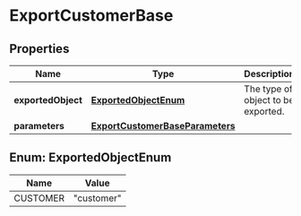 

# ExportCustomerBase


## Properties

| Name | Type | Description | Notes |
|------------ | ------------- | ------------- | -------------|
|**exportedObject** | [**ExportedObjectEnum**](#ExportedObjectEnum) | The type of object to be exported. |  |
|**parameters** | [**ExportCustomerBaseParameters**](ExportCustomerBaseParameters.md) |  |  [optional] |



## Enum: ExportedObjectEnum

| Name | Value |
|---- | -----|
| CUSTOMER | &quot;customer&quot; |



